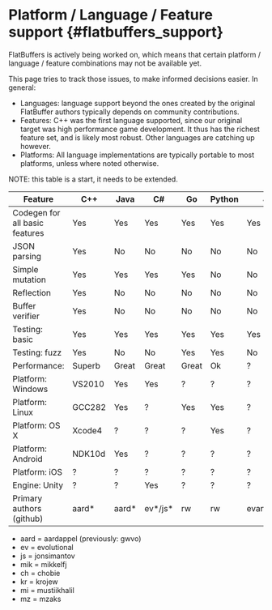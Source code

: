 Platform / Language / Feature support    {#flatbuffers_support}
=====================================

FlatBuffers is actively being worked on, which means that certain platform /
language / feature combinations may not be available yet.

This page tries to track those issues, to make informed decisions easier.
In general:

  * Languages: language support beyond the ones created by the original
    FlatBuffer authors typically depends on community contributions.
  * Features: C++ was the first language supported, since our original
    target was high performance game development. It thus has the richest
    feature set, and is likely most robust. Other languages are catching up
    however.
  * Platforms: All language implementations are typically portable to most
    platforms, unless where noted otherwise.

NOTE: this table is a start, it needs to be extended.

Feature                        | C++    | Java   | C#     | Go     | Python | JS        | TS        | C       | PHP | Dart    | Lobster | Rust    | Swift 
------------------------------ | ------ | ------ | ------ | ------ | ------ | --------- | --------- | ------  | --- | ------- | ------- | ------- | ------
Codegen for all basic features | Yes    | Yes    | Yes    | Yes    | Yes    | Yes       | Yes       | Yes     | WiP | Yes     | Yes     | Yes     | Yes
JSON parsing                   | Yes    | No     | No     | No     | No     | No        | No        | Yes     | No  | No      | Yes     | No      | No
Simple mutation                | Yes    | Yes    | Yes    | Yes    | No     | No        | No        | No      | No  | No      | No      | No      | Yes
Reflection                     | Yes    | No     | No     | No     | No     | No        | No        | Basic   | No  | No      | No      | No      | No
Buffer verifier                | Yes    | No     | No     | No     | No     | No        | No        | Yes     | No  | No      | No      | No      | No
Testing: basic                 | Yes    | Yes    | Yes    | Yes    | Yes    | Yes       | Yes       | Yes     | ?   | Yes     | Yes     | Yes     | Yes
Testing: fuzz                  | Yes    | No     | No     | Yes    | Yes    | No        | No        | No      | ?   | No      | No      | Yes     | No
Performance:                   | Superb | Great  | Great  | Great  | Ok     | ?         | ?         | Superb  | ?   | ?       | Great   | Superb  | Great
Platform: Windows              | VS2010 | Yes    | Yes    | ?      | ?      | ?         | Yes       | VS2010  | ?   | Yes     | Yes     | Yes     | No
Platform: Linux                | GCC282 | Yes    | ?      | Yes    | Yes    | ?         | Yes       | Yes     | ?   | Yes     | Yes     | Yes     | Yes
Platform: OS X                 | Xcode4 | ?      | ?      | ?      | Yes    | ?         | Yes       | Yes     | ?   | Yes     | Yes     | Yes     | Yes
Platform: Android              | NDK10d | Yes    | ?      | ?      | ?      | ?         | ?         | ?       | ?   | Flutter | Yes     | ?       | No
Platform: iOS                  | ?      | ?      | ?      | ?      | ?      | ?         | ?         | ?       | ?   | Flutter | Yes     | ?       | Yes
Engine: Unity                  | ?      | ?      | Yes    | ?      | ?      | ?         | ?         | ?       | ?   | ?       | No      | ?       | No
Primary authors (github)       | aard*  | aard*  | ev*/js*| rw     | rw     | evanw/ev* | kr*       | mik*    | ch* | dnfield | aard*   | rw      | mi*/mz*

  * aard = aardappel (previously: gwvo)
  * ev = evolutional
  * js = jonsimantov
  * mik = mikkelfj
  * ch = chobie
  * kr = krojew
  * mi = mustiikhalil
  * mz = mzaks

<br>
